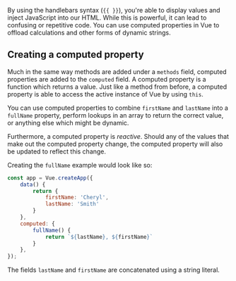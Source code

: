By using the handlebars syntax (`{{ }}`), you're able to display values and inject JavaScript into our HTML. While this is powerful, it can lead to confusing or repetitive code. You can use computed properties in Vue to offload calculations and other forms of dynamic strings.

## Creating a computed property

Much in the same way methods are added under a `methods` field, computed properties are added to the `computed` field. A computed property is a function which returns a value. Just like a method from before, a computed property is able to access the active instance of Vue by using `this`.

You can use computed properties to combine `firstName` and `lastName` into a `fullName` property, perform lookups in an array to return the correct value, or anything else which might be dynamic.

Furthermore, a computed property is _reactive_. Should any of the values that make out the computed property change, the computed property will also be updated to reflect this change.

Creating the `fullName` example would look like so:

```javascript
const app = Vue.createApp({
    data() {
        return {
            firstName: 'Cheryl',
            lastName: 'Smith'
        }
    },
    computed: {
        fullName() {
            return `${lastName}, ${firstName}`
        }
    },
});
```

The fields `lastName` and `firstName` are concatenated using a string literal.
